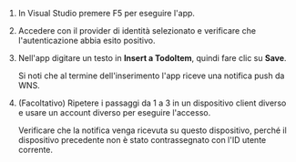 
1. In Visual Studio premere F5 per eseguire l'app.

2. Accedere con il provider di identità selezionato e verificare che l'autenticazione abbia esito positivo.

3. Nell'app digitare un testo in **Insert a TodoItem**, quindi fare clic su **Save**.

   	Si noti che al termine dell'inserimento l'app riceve una notifica push da WNS.

4. (Facoltativo) Ripetere i passaggi da 1 a 3 in un dispositivo client diverso e usare un account diverso per eseguire l'accesso.

	Verificare che la notifica venga ricevuta su questo dispositivo, perché il dispositivo precedente non è stato contrassegnato con l'ID utente corrente.

<!---HONumber=62-->